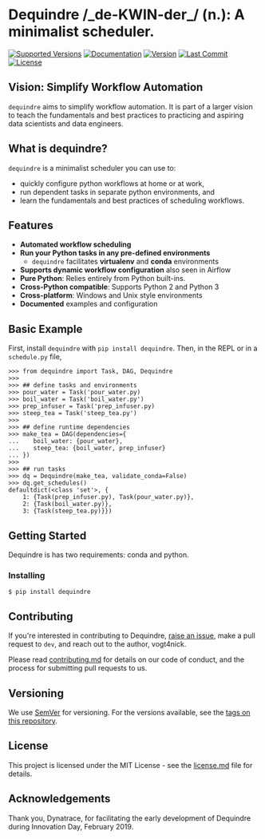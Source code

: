 
# Dequindre /\_de-KWIN-der\_/ (n.): A minimalist scheduler.

[![Supported
Versions](https://img.shields.io/pypi/pyversions/dequindre.svg)](https://pypi.org/project/dequindre/)
[![Documentation](https://img.shields.io/readthedocs/dequindre.svg)](https://dequindre.readthedocs.io/en/latest/)
[![Version](https://img.shields.io/pypi/v/dequindre.svg?color=blue)](https://pypi.org/project/dequindre/)
[![Last
Commit](https://img.shields.io/github/last-commit/vogt4nick/dequindre.svg)](https://github.com/vogt4nick/dequindre)
[![License](https://img.shields.io/pypi/l/dequindre.svg?color=red)](https://pypi.org/project/dequindre/)

## Vision: Simplify Workflow Automation

`dequindre` aims to simplify workflow automation. It is part of a larger vision to teach the fundamentals and best practices to practicing and aspiring data scientists and data engineers.

## What is dequindre?

`dequindre` is a minimalist scheduler you can use to:

- quickly configure python workflows at home or at work,
- run dependent tasks in separate python environments, and
- learn the fundamentals and best practices of scheduling workflows.

## Features

- **Automated workflow scheduling**
- **Run your Python tasks in any pre-defined environments**
  - `dequindre` facilitates **virtualenv** and **conda** environments
- **Supports dynamic workflow configuration** also seen in Airflow
- **Pure Python**: Relies entirely from Python built-ins.
- **Cross-Python compatible**: Supports Python 2 and Python 3
- **Cross-platform**: Windows and Unix style environments
- **Documented** examples and configuration

## Basic Example

First, install `dequindre` with `pip install dequindre`. Then, in the
REPL or in a `schedule.py` file,

```basic-example
>>> from dequindre import Task, DAG, Dequindre
>>>
>>> ## define tasks and environments
>>> pour_water = Task('pour_water.py)
>>> boil_water = Task('boil_water.py')
>>> prep_infuser = Task('prep_infuser.py)
>>> steep_tea = Task('steep_tea.py')
>>>
>>> ## define runtime dependencies
>>> make_tea = DAG(dependencies={
...    boil_water: {pour_water},
...    steep_tea: {boil_water, prep_infuser}
... })
>>>
>>> ## run tasks
>>> dq = Dequindre(make_tea, validate_conda=False)
>>> dq.get_schedules()
defaultdict(<class 'set'>, {
    1: {Task(prep_infuser.py), Task(pour_water.py)},  
    2: {Task(boil_water.py)},  
    3: {Task(steep_tea.py)}})
```

## Getting Started

Dequindre is has two requirements: conda and python.

### Installing

```pip
$ pip install dequindre
```

## Contributing

If you're interested in contributing to Dequindre, [raise an issue](https://github.com/vogt4nick/dequindre/issues), make a pull request to `dev`, and reach out to the author, vogt4nick.

Please read [contributing.md](contributing.md) for details on our code of conduct, and the process for submitting pull requests to us.

## Versioning

We use [SemVer](http://semver.org/) for versioning. For the versions available, see the [tags on this repository](https://github.com/vogt4nick/dequindre/tags).  

## License

This project is licensed under the MIT License - see the [license.md](license.md) file for details.

## Acknowledgements

Thank you, Dynatrace, for facilitating the early development of Dequindre during Innovation Day, February 2019.  
